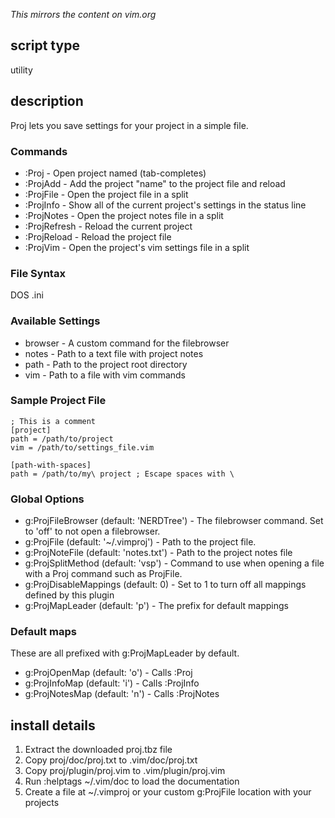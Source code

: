 _This mirrors the content on vim.org_

## script type
utility

## description
Proj lets you save settings for your project in a simple file.

### Commands
* :Proj <project> - Open project named <project> (tab-completes)
* :ProjAdd <name> - Add the project "name" to the project file and reload
* :ProjFile - Open the project file in a split
* :ProjInfo - Show all of the current project's settings in the status line
* :ProjNotes - Open the project notes file in a split
* :ProjRefresh - Reload the current project
* :ProjReload - Reload the project file
* :ProjVim - Open the project's vim settings file in a split


### File Syntax
DOS .ini

### Available Settings
* browser - A custom command for the filebrowser
* notes - Path to a text file with project notes
* path - Path to the project root directory
* vim - Path to a file with vim commands

### Sample Project File

    ; This is a comment
    [project]
    path = /path/to/project
    vim = /path/to/settings_file.vim

    [path-with-spaces]
    path = /path/to/my\ project ; Escape spaces with \

### Global Options
* g:ProjFileBrowser (default: 'NERDTree') - The filebrowser command. Set to 'off' to not open a filebrowser.
* g:ProjFile (default: '~/.vimproj') - Path to the project file.
* g:ProjNoteFile (default: 'notes.txt') - Path to the project notes file
* g:ProjSplitMethod (default: 'vsp') - Command to use when opening a file with a Proj command such as ProjFile.
* g:ProjDisableMappings (default: 0) - Set to 1 to turn off all mappings defined by this plugin
* g:ProjMapLeader (default: '<Leader>p') - The prefix for default mappings

### Default maps
These are all prefixed with g:ProjMapLeader by default.

* g:ProjOpenMap (default: 'o') - Calls :Proj
* g:ProjInfoMap (default: 'i') - Calls :ProjInfo
* g:ProjNotesMap (default: 'n') - Calls :ProjNotes

## install details
1. Extract the downloaded proj.tbz file
2. Copy proj/doc/proj.txt to .vim/doc/proj.txt
3. Copy proj/plugin/proj.vim to .vim/plugin/proj.vim
4. Run :helptags ~/.vim/doc to load the documentation
5. Create a file at ~/.vimproj or your custom g:ProjFile location with your projects
